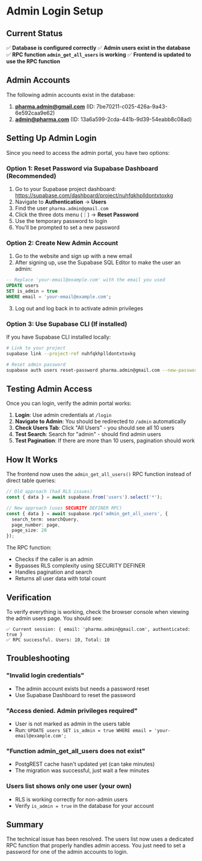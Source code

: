 # Admin Login Setup

## Current Status

✅ **Database is configured correctly**
✅ **Admin users exist in the database**
✅ **RPC function `admin_get_all_users` is working**
✅ **Frontend is updated to use the RPC function**

## Admin Accounts

The following admin accounts exist in the database:

1. **pharma.admin@gmail.com** (ID: 7be70211-c025-426a-9a43-6e592caa9e62)
2. **admin@pharma.com** (ID: 13a6a599-2cda-441b-9d39-54eabb8c08ad)

## Setting Up Admin Login

Since you need to access the admin portal, you have two options:

### Option 1: Reset Password via Supabase Dashboard (Recommended)

1. Go to your Supabase project dashboard: https://supabase.com/dashboard/project/nuhfqkhplldontxtoxkg
2. Navigate to **Authentication** → **Users**
3. Find the user `pharma.admin@gmail.com`
4. Click the three dots menu (⋮) → **Reset Password**
5. Use the temporary password to login
6. You'll be prompted to set a new password

### Option 2: Create New Admin Account

1. Go to the website and sign up with a new email
2. After signing up, use the Supabase SQL Editor to make the user an admin:

```sql
-- Replace 'your-email@example.com' with the email you used
UPDATE users
SET is_admin = true
WHERE email = 'your-email@example.com';
```

3. Log out and log back in to activate admin privileges

### Option 3: Use Supabase CLI (If installed)

If you have Supabase CLI installed locally:

```bash
# Link to your project
supabase link --project-ref nuhfqkhplldontxtoxkg

# Reset admin password
supabase auth users reset-password pharma.admin@gmail.com --new-password "YourNewPassword123!"
```

## Testing Admin Access

Once you can login, verify the admin portal works:

1. **Login**: Use admin credentials at `/login`
2. **Navigate to Admin**: You should be redirected to `/admin` automatically
3. **Check Users Tab**: Click "All Users" - you should see all 10 users
4. **Test Search**: Search for "admin" - should find admin users
5. **Test Pagination**: If there are more than 10 users, pagination should work

## How It Works

The frontend now uses the `admin_get_all_users()` RPC function instead of direct table queries:

```typescript
// Old approach (had RLS issues)
const { data } = await supabase.from('users').select('*');

// New approach (uses SECURITY DEFINER RPC)
const { data } = await supabase.rpc('admin_get_all_users', {
  search_term: searchQuery,
  page_number: page,
  page_size: 20
});
```

The RPC function:
- Checks if the caller is an admin
- Bypasses RLS complexity using SECURITY DEFINER
- Handles pagination and search
- Returns all user data with total count

## Verification

To verify everything is working, check the browser console when viewing the admin users page. You should see:

```
✅ Current session: { email: 'pharma.admin@gmail.com', authenticated: true }
✅ RPC successful. Users: 10, Total: 10
```

## Troubleshooting

### "Invalid login credentials"
- The admin account exists but needs a password reset
- Use Supabase Dashboard to reset the password

### "Access denied. Admin privileges required"
- User is not marked as admin in the users table
- Run: `UPDATE users SET is_admin = true WHERE email = 'your-email@example.com';`

### "Function admin_get_all_users does not exist"
- PostgREST cache hasn't updated yet (can take minutes)
- The migration was successful, just wait a few minutes

### Users list shows only one user (your own)
- RLS is working correctly for non-admin users
- Verify `is_admin = true` in the database for your account

## Summary

The technical issue has been resolved. The users list now uses a dedicated RPC function that properly handles admin access. You just need to set a password for one of the admin accounts to login.
